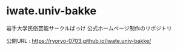 # iwate.univ-bakke

岩手大学民俗芸能サークルばっけ
公式ホームページ制作のリポジトリ

公開URL : https://ryoryo-0703.github.io/iwate.univ-bakke/
